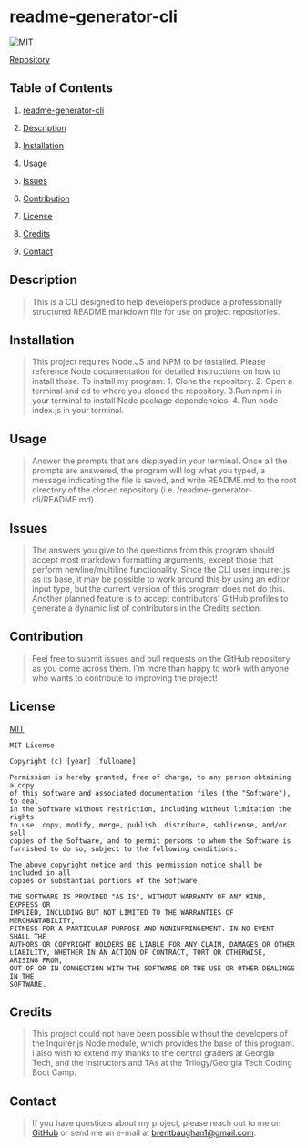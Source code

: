 # readme-generator-cli

![MIT](https://img.shields.io/badge/license-MIT-green.svg)

[Repository](https://github.com/BrenniusXIV/readme-generator-cli)

## Table of Contents
  1. [readme-generator-cli](#readme-generator-cli)

  2. [Description](#description)

  3. [Installation](#installation)

  4. [Usage](#usage)

  5. [Issues](#issues)

  6. [Contribution](#contribution)

  7. [License](#license)

  8. [Credits](#credits)

  9. [Contact](#contact)

  

## Description
 > This is a CLI designed to help developers produce a professionally structured README markdown file for use on project repositories.

## Installation
 > This project requires Node.JS and NPM to be installed. Please reference Node documentation for detailed instructions on how to install those. To install my program: 1. Clone the repository. 2. Open a terminal and cd to where you cloned the repository. 3.Run npm i in your terminal to install Node package dependencies. 4. Run node index.js in your terminal.

## Usage
 > Answer the prompts that are displayed in your terminal. Once all the prompts are answered, the program will log what you typed, a message indicating the file is saved, and write README.md to the root directory of the cloned repository (i.e. /readme-generator-cli/README.md).

## Issues
 > The answers you give to the questions from this program should accept most markdown formatting arguments, except those that perform newline/multiline functionality. Since the CLI uses inquirer.js as its base, it may be possible to work around this by using an editor input type, but the current version of this program does not do this. Another planned feature is to accept contributors' GitHub profiles to generate a dynamic list of contributors in the Credits section.

## Contribution
 > Feel free to submit issues and pull requests on the GitHub repository as you come across them. I'm more than happy to work with anyone who wants to contribute to improving the project!

## License
 [MIT](https://choosealicense.com/licenses/mit/)


    MIT License
  
    Copyright (c) [year] [fullname]
    
    Permission is hereby granted, free of charge, to any person obtaining a copy
    of this software and associated documentation files (the "Software"), to deal
    in the Software without restriction, including without limitation the rights
    to use, copy, modify, merge, publish, distribute, sublicense, and/or sell
    copies of the Software, and to permit persons to whom the Software is
    furnished to do so, subject to the following conditions:
    
    The above copyright notice and this permission notice shall be included in all
    copies or substantial portions of the Software.
    
    THE SOFTWARE IS PROVIDED "AS IS", WITHOUT WARRANTY OF ANY KIND, EXPRESS OR
    IMPLIED, INCLUDING BUT NOT LIMITED TO THE WARRANTIES OF MERCHANTABILITY,
    FITNESS FOR A PARTICULAR PURPOSE AND NONINFRINGEMENT. IN NO EVENT SHALL THE
    AUTHORS OR COPYRIGHT HOLDERS BE LIABLE FOR ANY CLAIM, DAMAGES OR OTHER
    LIABILITY, WHETHER IN AN ACTION OF CONTRACT, TORT OR OTHERWISE, ARISING FROM,
    OUT OF OR IN CONNECTION WITH THE SOFTWARE OR THE USE OR OTHER DEALINGS IN THE
    SOFTWARE.

## Credits
 > This project could not have been possible without the developers of the Inquirer.js Node module, which provides the base of this program. I also wish to extend my thanks to the central graders at Georgia Tech, and the instructors and TAs at the Trilogy/Georgia Tech Coding Boot Camp.

## Contact
 > If you have questions about my project, please reach out to me on [GitHub](github.com/BrenniusXIV) or send me an e-mail at brentbaughan1@gmail.com.
